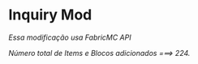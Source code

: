 # Inquiry Mod 

*Essa modificação usa FabricMC API*

_Número total de Items e Blocos adicionados ===> 224._
